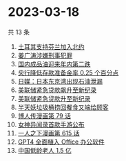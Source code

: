 # 2023-03-18

共 13 条

<!-- BEGIN -->
<!-- 最后更新时间 Sat Mar 18 2023 23:06:50 GMT+0800 (China Standard Time) -->

1. [土耳其支持芬兰加入北约](https://www.zhihu.com/search?q=%E5%9C%9F%E8%80%B3%E5%85%B6%E6%94%AF%E6%8C%81%E8%8A%AC%E5%85%B0%E5%8A%A0%E5%85%A5%E5%8C%97%E7%BA%A6)
1. [姜广涛涉嫌刑事犯罪](https://www.zhihu.com/search?q=%E5%A7%9C%E5%B9%BF%E6%B6%9B%E6%B6%89%E5%AB%8C%E5%88%91%E4%BA%8B%E7%8A%AF%E7%BD%AA)
1. [国内成品油迎来年内第二跌](https://www.zhihu.com/search?q=%E5%9B%BD%E5%86%85%E6%88%90%E5%93%81%E6%B2%B9%E8%BF%8E%E6%9D%A5%E5%B9%B4%E5%86%85%E7%AC%AC%E4%BA%8C%E8%B7%8C)
1. [央行降低存款准备金率 0.25 个百分点](https://www.zhihu.com/search?q=%E5%A4%AE%E8%A1%8C%E9%99%8D%E4%BD%8E%E5%AD%98%E6%AC%BE%E5%87%86%E5%A4%87%E9%87%91%E7%8E%87%200.25%20%E4%B8%AA%E7%99%BE%E5%88%86%E7%82%B9)
1. [日媒：日本东京湾出现石油泄漏](https://www.zhihu.com/search?q=%E6%97%A5%E5%AA%92%EF%BC%9A%E6%97%A5%E6%9C%AC%E4%B8%9C%E4%BA%AC%E6%B9%BE%E5%87%BA%E7%8E%B0%E7%9F%B3%E6%B2%B9%E6%B3%84%E6%BC%8F)
1. [美联储紧急贷款飙升至新纪录](https://www.zhihu.com/search?q=%E7%BE%8E%E8%81%94%E5%82%A8%E7%B4%A7%E6%80%A5%E8%B4%B7%E6%AC%BE%E9%A3%99%E5%8D%87%E8%87%B3%E6%96%B0%E7%BA%AA%E5%BD%95)
1. [美联储紧急贷款升至新纪录](https://www.zhihu.com/search?q=%E7%BE%8E%E8%81%94%E5%82%A8%E7%B4%A7%E6%80%A5%E8%B4%B7%E6%AC%BE%E5%8D%87%E8%87%B3%E6%96%B0%E7%BA%AA%E5%BD%95)
1. [半天妖垃圾桶捞回餐食又端给顾客](https://www.zhihu.com/search?q=%E5%8D%8A%E5%A4%A9%E5%A6%96%E5%9E%83%E5%9C%BE%E6%A1%B6%E6%8D%9E%E5%9B%9E%E9%A4%90%E9%A3%9F%E5%8F%88%E7%AB%AF%E7%BB%99%E9%A1%BE%E5%AE%A2)
1. [博人传漫画第 79 话](https://www.zhihu.com/search?q=%E5%8D%9A%E4%BA%BA%E4%BC%A0%E6%BC%AB%E7%94%BB%E7%AC%AC%2079%20%E8%AF%9D)
1. [女神异闻录首款手游公布](https://www.zhihu.com/search?q=%E5%A5%B3%E7%A5%9E%E5%BC%82%E9%97%BB%E5%BD%95%E9%A6%96%E6%AC%BE%E6%89%8B%E6%B8%B8%E5%85%AC%E5%B8%83)
1. [一人之下漫画第 615 话](https://www.zhihu.com/search?q=%E4%B8%80%E4%BA%BA%E4%B9%8B%E4%B8%8B%E6%BC%AB%E7%94%BB%E7%AC%AC%20615%20%E8%AF%9D)
1. [GPT4 全面植入 Office 办公软件](https://www.zhihu.com/search?q=GPT4%20%E5%85%A8%E9%9D%A2%E6%A4%8D%E5%85%A5%20Office%20%E5%8A%9E%E5%85%AC%E8%BD%AF%E4%BB%B6)
1. [中国低龄老人 1.5 亿](https://www.zhihu.com/search?q=%E4%B8%AD%E5%9B%BD%E4%BD%8E%E9%BE%84%E8%80%81%E4%BA%BA%201.5%20%E4%BA%BF)

<!-- END -->
